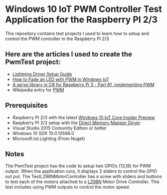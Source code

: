 # Windows 10 IoT PWM Controller Test Application for the Raspberry PI 2/3

This repository contains test projects I used to learn how to setup and control the PWM controller in the
Raspberry PI 2/3

## Here are the articles I used to create the PwmTest project:

* [Lightning Driver Setup Guide](https://developer.microsoft.com/en-us/windows/iot/docs/LightningSetup.htm)
* [How to Fade an LED with PWM in Windows IoT](http://www.codeproject.com/Articles/1095762/How-to-Fade-an-LED-with-PWM-in-Windows-IoT)
* [A servo library in C# for Raspberry Pi 3 - Part #1, implementing PWM](https://jeremylindsayni.wordpress.com/2016/05/08/a-servo-library-in-c-for-raspberry-pi-3-part-1-implementing-pwm/)
* Wikipedia entry for [PWM](https://en.wikipedia.org/wiki/Pulse-width_modulation)

## Prerequisites

* Raspberry PI 2/3 with the latest [Windows 10 IoT Core Insider Preview](https://developer.microsoft.com/en-US/windows/iot/GetStarted)
* Raspberry PI 2/3 setup with the [Direct Memory Mapper Dirver](https://developer.microsoft.com/en-us/windows/iot/docs/LightningSetup.htm)
* Visual Studio 2015 Comunitiy Edition or better
* Windows 10 SDK 10.0.10586.0
* Microsoft.Iot.Lighting (From Nuget)


## Notes

The PwmTest project has the code to setup two GPIOs (13,18) for PWM output. When the application runs, it displays 2 sliders to control the GPIO out put. 
The TestL298NMotorController has a scree with sliders and buttons to test each of the motors attached to a [L298N](https://www.amazon.com/DROK-Controller-H-Bridge-Mega2560-Duemilanove/dp/B00CAG6GX2) Motor Drive Controller. This test includes using PWM outputs to control the motor speed.
